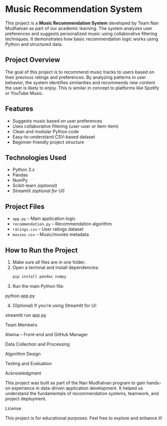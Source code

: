 

# Music Recommendation System

This project is a **Music Recommendation System** developed by Team Nan Mudhalvan as part of our academic learning. The system analyzes user preferences and suggests personalized music using collaborative filtering techniques. It demonstrates how basic recommendation logic works using Python and structured data.


## Project Overview

The goal of this project is to recommend music tracks to users based on their previous ratings and preferences. By analyzing patterns in user behavior, the system identifies similarities and recommends new content the user is likely to enjoy. This is similar in concept to platforms like Spotify or YouTube Music.


## Features

- Suggests music based on user preferences
- Uses collaborative filtering (user-user or item-item)
- Clean and modular Python code
- Easy-to-understand CSV-based dataset
- Beginner-friendly project structure

## Technologies Used

- Python 3.x  
- Pandas  
- NumPy  
- Scikit-learn *(optional)*  
- Streamlit *(optional for UI)*


## Project Files

- `app.py` – Main application logic
- `recommendation.py` – Recommendation algorithm
- `ratings.csv` – User ratings dataset
- `movies.csv` – Music/movies metadata


## How to Run the Project

1. Make sure all files are in one folder.
2. Open a terminal and install dependencies:
   ```bash
   pip install pandas numpy

3. Run the main Python file:

python app.py


4. (Optional) If you're using Streamlit for UI:

streamlit run app.py


Team Members

Alwina – Front-end and GitHub Manager

 Data Collection and Processing
 
  Algorithm Design

 Testing and Evaluation



Acknowledgment

This project was built as part of the Nan Mudhalvan program to gain hands-on experience in data-driven application development. It helped us understand the fundamentals of recommendation systems, teamwork, and project deployment.


License

This project is for educational purposes. Feel free to explore and enhance it!
